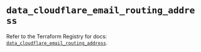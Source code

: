 # `data_cloudflare_email_routing_address`

Refer to the Terraform Registry for docs: [`data_cloudflare_email_routing_address`](https://registry.terraform.io/providers/cloudflare/cloudflare/5.8.4/docs/data-sources/email_routing_address).

